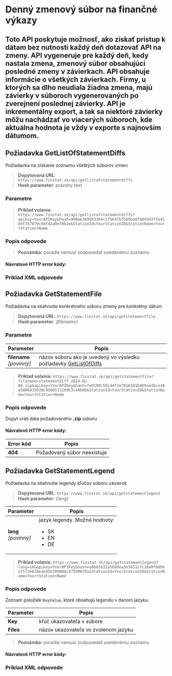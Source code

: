 # Denný zmenový súbor na finančné výkazy
Toto API poskytuje možnosť, ako získať prístup k dátam bez nutnosti každý deň dotazovať API na 
zmeny. API vygeneruje pre každý deň, kedy nastala zmena, zmenový súbor obsahujúci posledné 
zmeny v závierkach.
API obsahuje informácie o všetkých závierkach. Firmy, u ktorých sa dlho neudiala žiadna zmena, majú 
závierky v súboroch vygenerovaných po zverejnení poslednej závierky. 
API je inkrementálny export, a tak sa niektoré závierky môžu nachádzať vo viacerých súboroch, kde 
aktuálna hodnota je vždy v exporte s najnovším dátumom.
---

## Požiadavka GetListOfStatementDiffs
Požiadavka na získanie zoznamu všetkých súborov zmien

> **Dopytovaná URL**: ```https://www.finstat.sk/api/getlistofstatementdiffs```<br />
> **Hash parameter**: prázdny text

### Parametre
[](../../../common/parameters/parameters-sk.md ':include')

> **Príklad volania:** ```https://www.finstat.sk/api/getlistofstatementdiffs?apikey=YourAPIKey&hash=990ee369d83384c17564fbf5b9ba07684993f3e428df7b7079c9df42a0ef0b1e&StationId=YourStationID&StationName=Your+Station+Name```

### Popis odpovede
[](../../../common/responses/diff-sk.md ':include')

[](../../../common/responses/dailydiff-sk.md ':include')

> **Poznámka:** poradie nemusí zodpovedať uvedenému zoznamu

#### Návratové HTTP error kódy:
[](../../../common/http/errorcodes-sk.md ':include')

### Príklad XML odpovede
[](../../../common/examples/diff-statement.md ':include')


## Požiadavka GetStatementFile
Požiadavka na stiahnutie konkrétneho súboru zmeny pre konkrétny dátum

> **Dopytovaná URL**: ```https://www.finstat.sk/api/getstatementfile```<br />
> **Hash parameter**: *{filename}*

### Parametre
| Parameter | Popis |
| ----------- | ----------- |
| **filename**<br />*[povinný]*| názov súboru ako je uvedený vo výsledku požiadavky [GetListOfDiffs](sk-api/sk/diff/statement?id=požiadavka-getlistofstatementdiffs) |

[](../../../common/parameters/parameters-sk.md ':include')

> **Príklad volania:** ```https://www.finstat.sk/api/getstatementfile?filename=statementdiff-2024-02-08.zip&apikey=YourAPIKey&hash=fe0198c59c4df2e7016181b809aadbce48a5006935038c4500111209b3c48686&StationId=YourStationID&StationName=Your+Station+Name```

### Popis odpovede

Dopyt vráti dáta požadovaného **.zip** súboru
#### Návratové HTTP error kódy:
| Error kód | Popis |
| ----------- | ----------- |
| **404**| Požadovaný súbor neexistuje |

[](../../../common/http/errorcodes-sk.md ':include')

## Požiadavka GetStatementLegend

Požiadavka na stiahnutie legendy kľúčov súboru závierok

> **Dopytovaná URL**: ```https://www.finstat.sk/api/getstatementlegend```<br />
> **Hash parameter**: {lang}

| Parameter | Popis |
| ----------- | ----------- |
| **lang**<br />*[povinný]*| jazyk legendy. Možné hodnoty: <ul><li>SK</li><li>EN</li><li>DE</li></ul> |

[](../../../common/parameters/parameters-sk.md ':include')

> **Príklad volania:** ```https://www.finstat.sk/api/getstatementlegend?lang=sk&apikey=YourAPIKey&hash=a8b01632a568dea3e5831c7c1ba0f0dbbe75726828eae91b700806c375996f81&StationId=YourStationID&StationName=Your+Station+Name```

### Popis odpovede
Zoznam položiek `KeyValue`, ktoré obsahujú legendu v danom jazyku.

| Parameter | Popis |
| ----------- | ----------- |
| **Key**| kľúč ukazovateľa v súbore |
| **Files**| názov ukazovateľa vo zvolenom jazyku |

> **Poznámka:** poradie nemusí zodpovedať uvedenému zoznamu


#### Návratové HTTP error kódy:
[](../../../common/http/errorcodes-sk.md ':include')

### Príklad XML odpovede
[](../../../common/examples/diff-statement-legend.md ':include')
